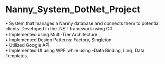 # Nanny_System_DotNet_Project
• System that manages a Nanny database and connects them to potential clients. Developed in the .NET framework using C#.<br/>
• Implemented using Multi-Tier Architecture.<br/>
• Implemented Design Patterns: Factory, Singleton.<br/>
• Utilized Google API.<br/>
• Implemented UI using WPF while using -Data Binding, Linq, Data Templates.<br/>
